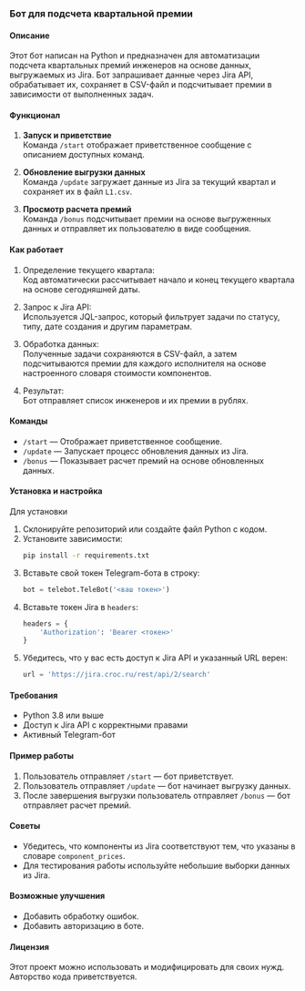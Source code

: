 ### Бот для подсчета квартальной премии

#### Описание
Этот бот написан на Python и предназначен для автоматизации подсчета квартальных премий инженеров на основе данных, выгружаемых из Jira. Бот запрашивает данные через Jira API, обрабатывает их, сохраняет в CSV-файл и подсчитывает премии в зависимости от выполненных задач.  

#### Функционал
1. **Запуск и приветствие**  
   Команда `/start` отображает приветственное сообщение с описанием доступных команд.  

2. **Обновление выгрузки данных**  
   Команда `/update` загружает данные из Jira за текущий квартал и сохраняет их в файл `L1.csv`.  

3. **Просмотр расчета премий**  
   Команда `/bonus` подсчитывает премии на основе выгруженных данных и отправляет их пользователю в виде сообщения.  

#### Как работает
1. Определение текущего квартала:  
   Код автоматически рассчитывает начало и конец текущего квартала на основе сегодняшней даты.  

2. Запрос к Jira API:  
   Используется JQL-запрос, который фильтрует задачи по статусу, типу, дате создания и другим параметрам.  

3. Обработка данных:  
   Полученные задачи сохраняются в CSV-файл, а затем подсчитываются премии для каждого исполнителя на основе настроенного словаря стоимости компонентов.  

4. Результат:  
   Бот отправляет список инженеров и их премии в рублях.  

#### Команды
- `/start` — Отображает приветственное сообщение.  
- `/update` — Запускает процесс обновления данных из Jira.  
- `/bonus` — Показывает расчет премий на основе обновленных данных.  

#### Установка и настройка
Для установки 
1. Склонируйте репозиторий или создайте файл Python с кодом.  
2. Установите зависимости:  
   ```bash
   pip install -r requirements.txt
   ```
3. Вставьте свой токен Telegram-бота в строку:  
   ```python
   bot = telebot.TeleBot('<ваш токен>')
   ```
4. Вставьте токен Jira в `headers`:  
   ```python
   headers = {
       'Authorization': 'Bearer <токен>'
   }
   ```
5. Убедитесь, что у вас есть доступ к Jira API и указанный URL верен:  
   ```python
   url = 'https://jira.croc.ru/rest/api/2/search'
   ```

#### Требования
- Python 3.8 или выше  
- Доступ к Jira API с корректными правами  
- Активный Telegram-бот  

#### Пример работы
1. Пользователь отправляет `/start` — бот приветствует.  
2. Пользователь отправляет `/update` — бот начинает выгрузку данных.  
3. После завершения выгрузки пользователь отправляет `/bonus` — бот отправляет расчет премий.  

#### Советы
- Убедитесь, что компоненты из Jira соответствуют тем, что указаны в словаре `component_prices`.  
- Для тестирования работы используйте небольшие выборки данных из Jira.  

#### Возможные улучшения
- Добавить обработку ошибок.  
- Добавить авторизацию в боте.

#### Лицензия
Этот проект можно использовать и модифицировать для своих нужд. Авторство кода приветствуется. 
